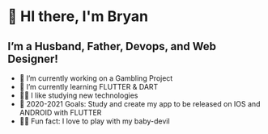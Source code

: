 # 👋 HI there, I'm Bryan
## I’m a Husband, Father, Devops, and Web Designer!
- 🔭 I’m currently working on a Gambling Project
- 🌱 I’m currently learning FLUTTER & DART
- 🤌🏼 I like studying new technologies
- 🥅 2020-2021 Goals: Study and create my app to be released on IOS and ANDROID with FLUTTER
- 👶🏼 Fun fact: I love to play with my baby-devil 


